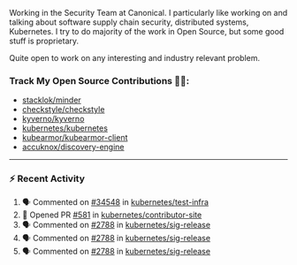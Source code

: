 Working in the Security Team at Canonical. I particularly like working on and talking about software supply chain security, distributed systems, Kubernetes. I try to do majority of the work in Open Source, but some good stuff is proprietary.

Quite open to work on any interesting and industry relevant problem. 

### Track My Open Source Contributions 👨‍💻: 
 - [stacklok/minder](https://github.com/stacklok/minder/pulls?q=is%3Apr+author%3AVyom-Yadav+is%3Amerged+)
 - [checkstyle/checkstyle](https://github.com/checkstyle/checkstyle/pulls?q=is%3Apr+author%3AVyom-Yadav+is%3Amerged+)
 - [kyverno/kyverno](https://github.com/kyverno/kyverno/pulls?q=is%3Apr+author%3AVyom-Yadav+is%3Amerged+)
 - [kubernetes/kubernetes](https://github.com/kubernetes/kubernetes/issues?q=is%3Aissue+author%3AVyom-Yadav)
 - [kubearmor/kubearmor-client](https://github.com/kubearmor/kubearmor-client/pulls?q=is%3Amerged+is%3Apr+author%3AVyom-Yadav+)
 - [accuknox/discovery-engine](https://github.com/accuknox/discovery-engine/pulls?q=is%3Amerged+is%3Apr+author%3AVyom-Yadav+)
---

### :zap: Recent Activity

<!--START_SECTION:activity-->
1. 🗣 Commented on [#34548](https://github.com/kubernetes/test-infra/pull/34548#issuecomment-2909602019) in [kubernetes/test-infra](https://github.com/kubernetes/test-infra)
2. 💪 Opened PR [#581](https://github.com/kubernetes/contributor-site/pull/581) in [kubernetes/contributor-site](https://github.com/kubernetes/contributor-site)
3. 🗣 Commented on [#2788](https://github.com/kubernetes/sig-release/pull/2788#issuecomment-2904355114) in [kubernetes/sig-release](https://github.com/kubernetes/sig-release)
4. 🗣 Commented on [#2788](https://github.com/kubernetes/sig-release/pull/2788#issuecomment-2904353963) in [kubernetes/sig-release](https://github.com/kubernetes/sig-release)
5. 🗣 Commented on [#2788](https://github.com/kubernetes/sig-release/pull/2788#issuecomment-2902054949) in [kubernetes/sig-release](https://github.com/kubernetes/sig-release)
<!--END_SECTION:activity-->
